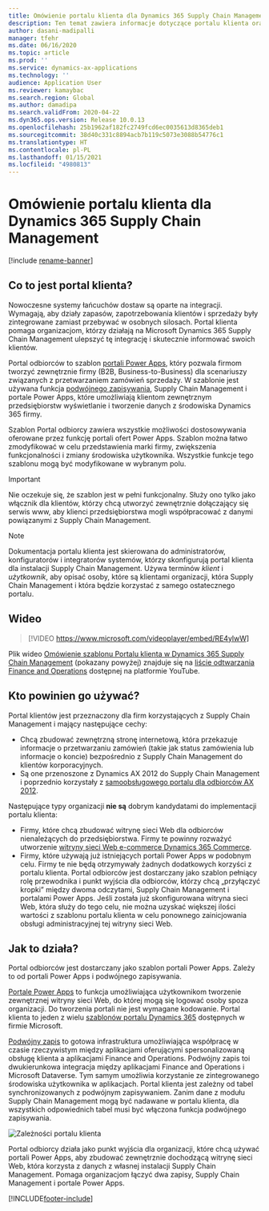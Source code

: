 ```yaml
---
title: Omówienie portalu klienta dla Dynamics 365 Supply Chain Management
description: Ten temat zawiera informacje dotyczące portalu klienta oraz wyjaśnienie, kto powinien go używać oraz jak działa.
author: dasani-madipalli
manager: tfehr
ms.date: 06/16/2020
ms.topic: article
ms.prod: ''
ms.service: dynamics-ax-applications
ms.technology: ''
audience: Application User
ms.reviewer: kamaybac
ms.search.region: Global
ms.author: damadipa
ms.search.validFrom: 2020-04-22
ms.dyn365.ops.version: Release 10.0.13
ms.openlocfilehash: 25b1962af182fc2749fcd6ec0035613d8365deb1
ms.sourcegitcommit: 38d40c331c8894acb7b119c5073e3088b54776c1
ms.translationtype: HT
ms.contentlocale: pl-PL
ms.lasthandoff: 01/15/2021
ms.locfileid: "4980813"
---
```

# <a name="customer-portal-for-dynamics-365-supply-chain-management-overview"></a>Omówienie portalu klienta dla Dynamics 365 Supply Chain Management

[!include [rename-banner](~/includes/cc-data-platform-banner.md)]

## <a name="what-is-the-customer-portal"></a>Co to jest portal klienta?

Nowoczesne systemy łańcuchów dostaw są oparte na integracji. Wymagają, aby działy zapasów, zapotrzebowania klientów i sprzedaży były zintegrowane zamiast przebywać w osobnych silosach. Portal klienta pomaga organizacjom, którzy działają na Microsoft Dynamics 365 Supply Chain Management ulepszyć tę integrację i skutecznie informować swoich klientów.

Portal odbiorców to szablon [portali Power Apps](https://docs.microsoft.com/powerapps/maker/portals/overview), który pozwala firmom tworzyć zewnętrznie firmy (B2B, Business-to-Business) dla scenariuszy związanych z przetwarzaniem zamówień sprzedaży. W szablonie jest używana funkcja [podwójnego zapisywania](https://docs.microsoft.com/dynamics365/fin-ops-core/dev-itpro/data-entities/dual-write/dual-write-home-page), Supply Chain Management i portale Power Apps, które umożliwiają klientom zewnętrznym przedsiębiorstw wyświetlanie i tworzenie danych z środowiska Dynamics 365 firmy.

Szablon Portal odbiorcy zawiera wszystkie możliwości dostosowywania oferowane przez funkcję portali ofert Power Apps. Szablon można łatwo zmodyfikować w celu przedstawienia marki firmy, zwiększenia funkcjonalności i zmiany środowiska użytkownika. Wszystkie funkcje tego szablonu mogą być modyfikowane w wybranym polu.

> [!IMPORTANT]
> Nie oczekuje się, że szablon jest w pełni funkcjonalny. Służy ono tylko jako włącznik dla klientów, którzy chcą utworzyć zewnętrznie dołączający się serwis www, aby klienci przedsiębiorstwa mogli współpracować z danymi powiązanymi z Supply Chain Management.

> [!NOTE]
> Dokumentacja portalu klienta jest skierowana do administratorów, konfiguratorów i integratorów systemów, którzy skonfigurują portal klienta dla instalacji Supply Chain Management. Używa terminów _klient_ i _użytkownik_, aby opisać osoby, które są klientami organizacji, która Supply Chain Management i która będzie korzystać z samego ostatecznego portalu.

## <a name="video"></a>Wideo

> [!VIDEO https://www.microsoft.com/videoplayer/embed/RE4ylwW]

Plik wideo [Omówienie szablonu Portalu klienta w Dynamics 365 Supply Chain Management](https://youtu.be/nPrqoLuHfV8) (pokazany powyżej) znajduje się na [liście odtwarzania Finance and Operations](https://www.youtube.com/playlist?list=PLcakwueIHoT_SYfIaPGoOhloFoCXiUSyW) dostępnej na platformie YouTube.

## <a name="who-should-use-it"></a>Kto powinien go używać?

Portal klientów jest przeznaczony dla firm korzystających z Supply Chain Management i mający następujące cechy:

- Chcą zbudować zewnętrzną stronę internetową, która przekazuje informacje o przetwarzaniu zamówień (takie jak status zamówienia lub informacje o koncie) bezpośrednio z Supply Chain Management do klientów korporacyjnych.
- Są one przenoszone z Dynamics AX 2012 do Supply Chain Management i poprzednio korzystały z [samoobsługowego portalu dla odbiorców AX 2012](https://docs.microsoft.com/dynamicsax-2012/appuser-itpro/about-the-customer-self-service-portal).

Następujące typy organizacji **nie są** dobrym kandydatami do implementacji portalu klienta:

- Firmy, które chcą zbudować witrynę sieci Web dla odbiorców nienależących do przedsiębiorstwa. Firmy te powinny rozważyć utworzenie [witryny sieci Web e-commerce Dynamics 365 Commerce](https://docs.microsoft.com/dynamics365/commerce/create-ecommerce-site).
- Firmy, które używają już istniejących portali Power Apps w podobnym celu. Firmy te nie będą otrzymywały żadnych dodatkowych korzyści z portalu klienta. Portal odbiorców jest dostarczany jako szablon pełniący rolę przewodnika i punkt wyjścia dla odbiorców, którzy chcą „przyłączyć kropki” między dwoma odczytami, Supply Chain Management i portalami Power Apps. Jeśli została już skonfigurowana witryna sieci Web, która służy do tego celu, nie można uzyskać większej ilości wartości z szablonu portalu klienta w celu ponownego zainicjowania obsługi administracyjnej tej witryny sieci Web.

## <a name="how-does-it-work"></a>Jak to działa?

Portal odbiorców jest dostarczany jako szablon portali Power Apps. Zależy to od portali Power Apps i podwójnego zapisywania.

[Portale Power Apps](https://docs.microsoft.com/powerapps/maker/portals/overview) to funkcja umożliwiająca użytkownikom tworzenie zewnętrznej witryny sieci Web, do której mogą się logować osoby spoza organizacji. Do tworzenia portali nie jest wymagane kodowanie. Portal klienta to jeden z wielu [szablonów portalu Dynamics 365](https://docs.microsoft.com/powerapps/maker/portals/portal-templates#environment-with-model-driven-apps-in-dynamics-365) dostępnych w firmie Microsoft.

[Podwójny zapis](https://docs.microsoft.com/powerapps/maker/portals/overview) to gotowa infrastruktura umożliwiająca współpracę w czasie rzeczywistym między aplikacjami oferującymi spersonalizowaną obsługę klienta a aplikacjami Finance and Operations. Podwójny zapis toi dwukierunkowa integracja między aplikacjami Finance and Operations i Microsoft Dataverse. Tym samym umożliwia korzystanie ze zintegrowanego środowiska użytkownika w aplikacjach. Portal klienta jest zależny od tabel synchronizowanych z podwójnym zapisywaniem. Zanim dane z modułu Supply Chain Management mogą być nadawane w portalu klienta, dla wszystkich odpowiednich tabel musi być włączona funkcja podwójnego zapisywania.

![Zależności portalu klienta](media/customer-portal-elements.png "Zależności portalu klienta")

Portal odbiorcy działa jako punkt wyjścia dla organizacji, które chcą używać portali Power Apps, aby zbudować zewnętrznie dochodzącą witrynę sieci Web, która korzysta z danych z własnej instalacji Supply Chain Management. Pomaga organizacjom łączyć dwa zapisy, Supply Chain Management i portale Power Apps.


[!INCLUDE[footer-include](../../includes/footer-banner.md)]